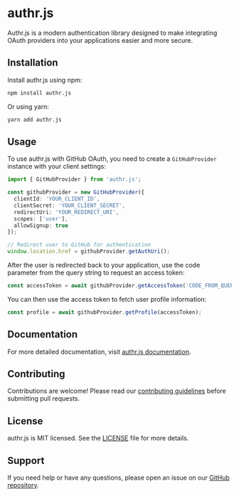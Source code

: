 # authr.js

Authr.js is a modern authentication library designed to make integrating OAuth providers into your applications easier and more secure.

## Installation

Install authr.js using npm:

```sh
npm install authr.js
```

Or using yarn:

```sh
yarn add authr.js
```

## Usage

To use authr.js with GitHub OAuth, you need to create a `GitHubProvider` instance with your client settings:

```ts
import { GitHubProvider } from 'authr.js';

const githubProvider = new GitHubProvider({
  clientId: 'YOUR_CLIENT_ID',
  clientSecret: 'YOUR_CLIENT_SECRET',
  redirectUri: 'YOUR_REDIRECT_URI',
  scopes: ['user'],
  allowSignup: true
});

// Redirect user to GitHub for authentication
window.location.href = githubProvider.getAuthUri();
```

After the user is redirected back to your application, use the code parameter from the query string to request an access token:

```ts
const accessToken = await githubProvider.getAccessToken('CODE_FROM_QUERY_STRING');
```

You can then use the access token to fetch user profile information:

```ts
const profile = await githubProvider.getProfile(accessToken);
```

## Documentation

For more detailed documentation, visit [authr.js documentation](https://authr.js.org).

## Contributing

Contributions are welcome! Please read our [contributing guidelines](https://github.com/slxca/authr.js/blob/master/CONTRIBUTING.md) before submitting pull requests.

## License

authr.js is MIT licensed. See the [LICENSE](https://github.com/slxca/authr.js/blob/master/LICENSE) file for more details.

## Support

If you need help or have any questions, please open an issue on our [GitHub repository](https://github.com/slxca/authr.js/issues).